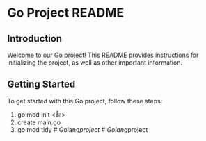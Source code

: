 # Go Project README

## Introduction
Welcome to our Go project! This README provides instructions for initializing the project, as well as other important information.

## Getting Started
To get started with this Go project, follow these steps:

1. go mod init <ชื่อ>
2. create main.go
3. go mod tidy
#   G o l a n g _ p r o j e c t  
 #   G o l a n g _ p r o j e c t  
 